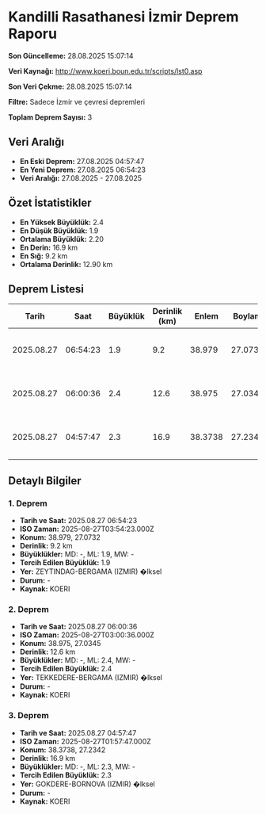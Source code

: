 # Kandilli Rasathanesi İzmir Deprem Raporu

**Son Güncelleme:** 28.08.2025 15:07:14

**Veri Kaynağı:** http://www.koeri.boun.edu.tr/scripts/lst0.asp

**Son Veri Çekme:** 28.08.2025 15:07:14

**Filtre:** Sadece İzmir ve çevresi depremleri

**Toplam Deprem Sayısı:** 3

## Veri Aralığı

- **En Eski Deprem:** 27.08.2025 04:57:47
- **En Yeni Deprem:** 27.08.2025 06:54:23
- **Veri Aralığı:** 27.08.2025 - 27.08.2025

## Özet İstatistikler

- **En Yüksek Büyüklük:** 2.4
- **En Düşük Büyüklük:** 1.9
- **Ortalama Büyüklük:** 2.20
- **En Derin:** 16.9 km
- **En Sığ:** 9.2 km
- **Ortalama Derinlik:** 12.90 km

## Deprem Listesi

| Tarih | Saat | Büyüklük | Derinlik (km) | Enlem | Boylam | Konum | Durum |
|-------|------|----------|---------------|-------|--------|-------|-------|
| 2025.08.27 | 06:54:23 | 1.9 | 9.2 | 38.979 | 27.0732 | ZEYTINDAG-BERGAMA (IZMIR) �lksel | - |
| 2025.08.27 | 06:00:36 | 2.4 | 12.6 | 38.975 | 27.0345 | TEKKEDERE-BERGAMA (IZMIR) �lksel | - |
| 2025.08.27 | 04:57:47 | 2.3 | 16.9 | 38.3738 | 27.2342 | GOKDERE-BORNOVA (IZMIR) �lksel | - |

## Detaylı Bilgiler

### 1. Deprem

- **Tarih ve Saat:** 2025.08.27 06:54:23
- **ISO Zaman:** 2025-08-27T03:54:23.000Z
- **Konum:** 38.979, 27.0732
- **Derinlik:** 9.2 km
- **Büyüklükler:** MD: -, ML: 1.9, MW: -
- **Tercih Edilen Büyüklük:** 1.9
- **Yer:** ZEYTINDAG-BERGAMA (IZMIR) �lksel
- **Durum:** -
- **Kaynak:** KOERI

### 2. Deprem

- **Tarih ve Saat:** 2025.08.27 06:00:36
- **ISO Zaman:** 2025-08-27T03:00:36.000Z
- **Konum:** 38.975, 27.0345
- **Derinlik:** 12.6 km
- **Büyüklükler:** MD: -, ML: 2.4, MW: -
- **Tercih Edilen Büyüklük:** 2.4
- **Yer:** TEKKEDERE-BERGAMA (IZMIR) �lksel
- **Durum:** -
- **Kaynak:** KOERI

### 3. Deprem

- **Tarih ve Saat:** 2025.08.27 04:57:47
- **ISO Zaman:** 2025-08-27T01:57:47.000Z
- **Konum:** 38.3738, 27.2342
- **Derinlik:** 16.9 km
- **Büyüklükler:** MD: -, ML: 2.3, MW: -
- **Tercih Edilen Büyüklük:** 2.3
- **Yer:** GOKDERE-BORNOVA (IZMIR) �lksel
- **Durum:** -
- **Kaynak:** KOERI


